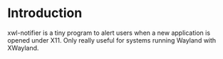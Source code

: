 # Introduction
xwl-notifier is a tiny program to alert users when a new application is opened under X11. Only really useful for systems running Wayland with XWayland.
